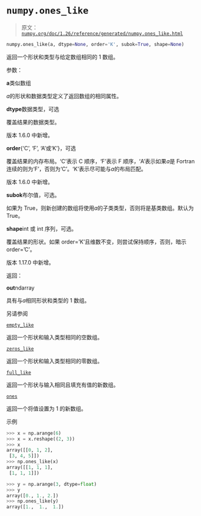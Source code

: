 # `numpy.ones_like`

> 原文：[`numpy.org/doc/1.26/reference/generated/numpy.ones_like.html`](https://numpy.org/doc/1.26/reference/generated/numpy.ones_like.html)

```py
numpy.ones_like(a, dtype=None, order='K', subok=True, shape=None)
```

返回一个形状和类型与给定数组相同的 1 数组。

参数：

**a**类似数组

*a*的形状和数据类型定义了返回数组的相同属性。

**dtype**数据类型，可选

覆盖结果的数据类型。

版本 1.6.0 中新增。

**order**{‘C’, ‘F’, ‘A’或‘K’}，可选

覆盖结果的内存布局。‘C’表示 C 顺序，‘F’表示 F 顺序，‘A’表示如果*a*是 Fortran 连续的则为‘F’，否则为‘C’。‘K’表示尽可能与*a*的布局匹配。

版本 1.6.0 中新增。

**subok**布尔值，可选。

如果为 True，则新创建的数组将使用*a*的子类类型，否则将是基类数组。默认为 True。

**shape**int 或 int 序列，可选。

覆盖结果的形状。如果 order=’K’且维数不变，则尝试保持顺序，否则，暗示 order=’C’。

版本 1.17.0 中新增。

返回：

**out**ndarray

具有与*a*相同形状和类型的 1 数组。

另请参阅

[`empty_like`](https://numpy.org/doc/1.26/reference/generated/numpy.empty_like.html#numpy.empty_like "numpy.empty_like")

返回一个形状和输入类型相同的空数组。

[`zeros_like`](https://numpy.org/doc/1.26/reference/generated/numpy.zeros_like.html#numpy.zeros_like "numpy.zeros_like")

返回一个形状和输入类型相同的零数组。

[`full_like`](https://numpy.org/doc/1.26/reference/generated/numpy.full_like.html#numpy.full_like "numpy.full_like")

返回一个形状与输入相同且填充有值的新数组。

[`ones`](https://numpy.org/doc/1.26/reference/generated/numpy.ones.html#numpy.ones "numpy.ones")

返回一个将值设置为 1 的新数组。

示例

```py
>>> x = np.arange(6)
>>> x = x.reshape((2, 3))
>>> x
array([[0, 1, 2],
 [3, 4, 5]])
>>> np.ones_like(x)
array([[1, 1, 1],
 [1, 1, 1]]) 
```

```py
>>> y = np.arange(3, dtype=float)
>>> y
array([0., 1., 2.])
>>> np.ones_like(y)
array([1.,  1.,  1.]) 
```
